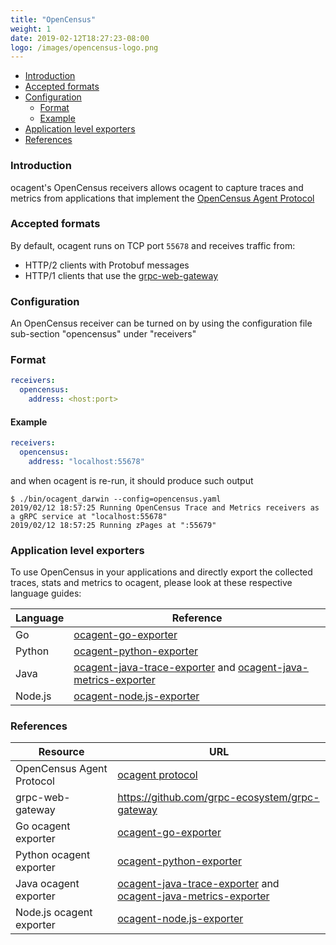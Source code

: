 ```yaml
---
title: "OpenCensus"
weight: 1
date: 2019-02-12T18:27:23-08:00
logo: /images/opencensus-logo.png
---
```


- [Introduction](#introduction)
- [Accepted formats](#accepted-formats)
- [Configuration](#configuration)
    - [Format](#format)
    - [Example](#example)
- [Application level exporters](#application-level-exporters)
- [References](#references)

### Introduction
ocagent's OpenCensus receivers allows ocagent to capture traces and metrics from applications that implement
the [OpenCensus Agent Protocol](https://github.com/census-instrumentation/opencensus-proto/tree/master/src/opencensus/proto/agent)

### Accepted formats
By default, ocagent runs on TCP port `55678` and receives traffic from:

* HTTP/2 clients with Protobuf messages
* HTTP/1 clients that use the [grpc-web-gateway](https://github.com/grpc-ecosystem/grpc-gateway)

### Configuration
An OpenCensus receiver can be turned on by using the configuration file sub-section "opencensus" under "receivers"

### Format

```yaml
receivers:
  opencensus:
    address: <host:port>
```

#### Example

```yaml
receivers:
  opencensus:
    address: "localhost:55678"
```

and when ocagent is re-run, it should produce such output
```shell
$ ./bin/ocagent_darwin --config=opencensus.yaml 
2019/02/12 18:57:25 Running OpenCensus Trace and Metrics receivers as a gRPC service at "localhost:55678"
2019/02/12 18:57:25 Running zPages at ":55679"
```

### Application level exporters
To use OpenCensus in your applications and directly export the collected traces, stats and metrics to ocagent, please look at these respective language guides:

Language|Reference
---|---
Go|[ocagent-go-exporter](/exporters/supported-exporters/go/ocagent/)
Python|[ocagent-python-exporter](https://github.com/census-instrumentation/opencensus-python/tree/master/opencensus/trace/exporters/ocagent)
Java|[ocagent-java-trace-exporter](https://github.com/census-instrumentation/opencensus-java/tree/master/exporters/trace/ocagent) and [ocagent-java-metrics-exporter](https://github.com/census-instrumentation/opencensus-java/tree/master/exporters/metrics/ocagent)
Node.js|[ocagent-node.js-exporter](https://github.com/census-instrumentation/opencensus-node/tree/master/packages/opencensus-exporter-ocagent)

### References
Resource|URL
---|---
OpenCensus Agent Protocol|[ocagent protocol](https://github.com/census-instrumentation/opencensus-proto/tree/master/src/opencensus/proto/agent)
grpc-web-gateway|https://github.com/grpc-ecosystem/grpc-gateway
Go ocagent exporter|[ocagent-go-exporter](/exporters/supported-exporters/go/ocagent/)
Python ocagent exporter|[ocagent-python-exporter](https://github.com/census-instrumentation/opencensus-python/tree/master/opencensus/trace/exporters/ocagent)
Java ocagent exporter|[ocagent-java-trace-exporter](https://github.com/census-instrumentation/opencensus-java/tree/master/exporters/trace/ocagent) and [ocagent-java-metrics-exporter](https://github.com/census-instrumentation/opencensus-java/tree/master/exporters/metrics/ocagent)
Node.js ocagent exporter|[ocagent-node.js-exporter](https://github.com/census-instrumentation/opencensus-node/tree/master/packages/opencensus-exporter-ocagent)
